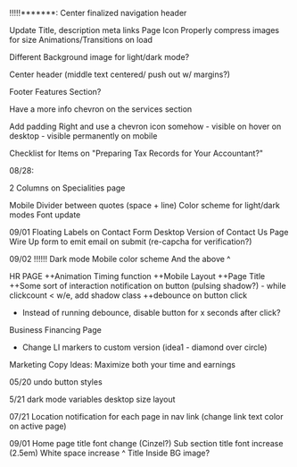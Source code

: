 !!!!!*******: 
Center finalized navigation header

Update Title, description meta links
Page Icon
Properly compress images for size
Animations/Transitions on load

Different Background image for light/dark mode?

Center header (middle text centered/ push out w/ margins?)

Footer
Features Section?


Have a more info chevron on the services section

Add padding Right and use a chevron icon somehow 
    - visible on hover on desktop
    - visible permanently on mobile

Checklist for Items on "Preparing Tax Records for Your Accountant?"





08/28:

2 Columns on Specialities page

Mobile Divider between quotes (space + line)
Color scheme for light/dark modes
Font update

09/01
Floating Labels on Contact Form
Desktop Version of Contact Us Page
Wire Up form to emit email on submit (re-capcha for verification?)

09/02
!!!!!! Dark mode Mobile color scheme
And the above ^


HR PAGE
++Animation Timing function
++Mobile Layout
++Page Title 
++Some sort of interaction notification on button (pulsing shadow?) - while clickcount < w/e, add shadow class
++debounce on button click
  - Instead of running debounce, disable button for x seconds after click?

Business Financing Page
- Change LI markers to custom version (idea1 - diamond over circle)




Marketing Copy Ideas: 
Maximize both your time and earnings



05/20 
undo button styles

5/21
dark mode variables
desktop size layout

07/21
Location notification for each page in nav link (change link text color on active page)

09/01
Home page title font change (Cinzel?)
Sub section title font increase (2.5em)
White space increase ^
Title Inside BG image?